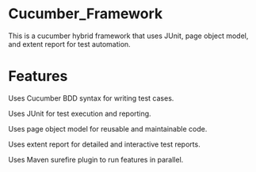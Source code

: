 # Cucumber_Framework
This is a cucumber hybrid framework that uses JUnit, page object model, and extent report for test automation.

# Features
Uses Cucumber BDD syntax for writing test cases.

Uses JUnit for test execution and reporting.

Uses page object model for reusable and maintainable code.

Uses extent report for detailed and interactive test reports.

Uses Maven surefire plugin to run features in parallel.
